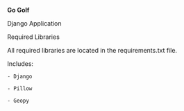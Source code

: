 <b>Go Golf</b>

Django Application

Required Libraries

  All required libraries are located in the requirements.txt file. 
  
  Includes: 
  
    - Django
    
    - Pillow
    
    - Geopy
